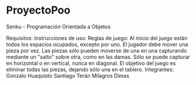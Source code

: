 # ProyectoPoo
Senku - Programación Orientada a Objetos

Requisitos:
Instrucciones de uso:
Reglas de juego: Al inicio del juego están todos los espacios ocupados, excepto por uno.
  El jugador debe mover una pieza por vez.
  Las piezas sólo pueden moverse de una en una capturando mediante un "salto" sobre otra, como en las damas.
  Sólo se puede capturar en horizontal o en vertical, nunca en diagonal.
  El objetivo del juego es eliminar todas las piezas, dejando sólo una en el tablero.
Integrantes:
  Gonzalo Huaquisto
  Santiago Terán
  Milagros Dimas
